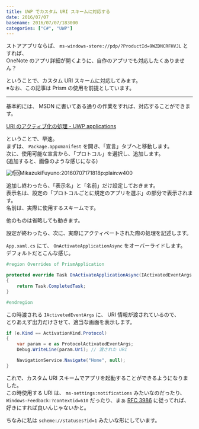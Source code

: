 ```yaml
---
title: UWP でカスタム URI スキームに対応する
date: 2016/07/07
basename: 2016/07/07/183000
categories: ["C#", "UWP"]
---
```


ストアアプリならば、 `ms-windows-store://pdp/?ProductId=9WZDNCRFHVJL` とすれば、  
OneNote のアプリ詳細が開くように、自作のアプリでも対応したくありません？

ということで、カスタム URI スキームに対応してみます。  
※なお、この記事は Prism の使用を前提としています。

---

基本的には、 MSDN に書いてある通りの作業をすれば、対応することができます。

[URI のアクティブ化の処理 - UWP applications](https://docs.microsoft.com/ja-jp/windows/uwp/launch-resume/handle-uri-activation)

ということで、早速。  
まずは、 `Package.appxmanifest` を開き、「宣言」タブへと移動します。  
次に、使用可能な宣言から、「プロトコル」を選択し、追加します。  
(追加すると、画像のような感じになる)

![f:id:MikazukiFuyuno:20160707171818p:plain:w400](https://assets.natsuneko.blog/images/20160707/20160707171818.png)

追加し終わったら、「表示名」と「名前」だけ設定しておきます。  
表示名は、設定の「プロトコルごとに規定のアプリを選ぶ」の部分で表示されます。  
名前は、実際に使用するスキームです。

他のものは省略しても動きます。

設定が終わったら、次に、実際にアクティベートされた際の処理を記述します。

`App.xaml.cs` にて、 `OnActivateApplicationAsync` をオーバーライドします。  
デフォルトだとこんな感じ。

```cs:App.xaml.cs
#region Overrides of PrismApplication

protected override Task OnActivateApplicationAsync(IActivatedEventArgs e)
{
    return Task.CompletedTask;
}

#endregion
```

この時渡される `IActivetedEventArgs` に、 URI 情報が渡されているので、  
とりあえず出力だけさせて、適当な画面を表示します。

```cs
if (e.Kind == ActivationKind.Protocol)
{
    var param = e as ProtocolActivatedEventArgs;
    Debug.WriteLine(param.Uri); // 渡された URI

    NavigationService.Navigate("Home", null);
}
```

これで、カスタム URI スキームでアプリを起動することができるようになりました。  
この時使用する URI は、 `ms-settings:notifications` みたいなのだったり、  
`Windows-Feedback:?contextid=610` だったり、まぁ [RFC 3986](https://www.ietf.org/rfc/rfc3986.txt) に従ってれば、  
好きにすれば良いんじゃないかと。

ちなみに私は `scheme://statuses?id=1` みたいな形にしています。
